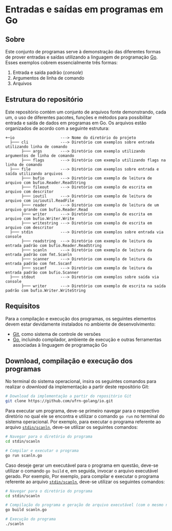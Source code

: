 # Entradas e saídas em programas em Go

## Sobre

Este conjunto de programas serve à demonstração das diferentes formas de prover entradas e saídas utilizando a linguagem de programação [Go](https://go.dev). Esses exemplos cobrem essencialmente três formas:

1. Entrada e saída padrão (*console*)
2. Argumentos de linha de comando
3. Arquivos

## Estrutura do repositório

Este repositório contém um conjunto de arquivos fonte demonstrando, cada um, o uso de diferentes pacotes, funções e métodos para possibilitar entrada e saída de dados em programas em Go. Os arquivos estão organizados de acordo com a seguinte estrutura:

```
+─io                    ---> Nome do diretório do projeto
  ├─── cli              ---> Diretório com exemplos sobre entrada utilizando linha de comando
       ├─── args        ---> Diretório com exemplo utilizando argumentos de linha de comando
       ├─── flags       ---> Diretório com exemplo utilizando flags na linha de comando
  ├─── file             ---> Diretório com exemplos sobre entrada e saída utilizando arquivos
       ├─── bufio       ---> Diretório com exemplo de leitura de arquivo com bufio.Reader.ReadString
       ├─── fileout     ---> Diretório com exemplo de escrita em arquivo com descritor
       ├─── ioutil      ---> Diretório com exemplo de leitura de arquivo com io/ioutil.ReadFile
       ├─── reader      ---> Diretório com exemplo de leitura de um arquivo grande com bufio.Reader.Read
       ├─── writer      ---> Diretório com exemplo de escrita em arquivo com bufio.Writer.Write
       ├─── writestring ---> Diretório com exemplo de escrita em arquivo com descritor
  ├─── stdin            ---> Diretório com exemplos sobre entrada via console
       ├─── readstring  ---> Diretório com exemplo de leitura da entrada padrão com bufio.Reader.ReadString
       ├─── scanln      ---> Diretório com exemplo de leitura da entrada padrão com fmt.Scanln
       ├─── scanner     ---> Diretório com exemplo de leitura da entrada padrão com fmt.Sscanf
       ├─── sscanf      ---> Diretório com exemplo de leitura da entrada padrão com bufio.Scanner
  ├─── stdout           ---> Diretório com exemplos sobre saída via console
       ├─── writer      ---> Diretório com exemplo de escrita na saída padrão com bufio.Writer.WriteString
```

## Requisitos

Para a compilação e execução dos programas, os seguintes elementos devem estar devidamente instalados no ambiente de desenvolvimento:

- [Git](https://git-scm.com), como sistema de controle de versões
- [Go](https://go.dev), incluindo compilador, ambiente de execução e outras ferramentas associadas à linguagem de programação Go

## Download, compilação e execução dos programas

No terminal do sistema operacional, insira os seguintes comandos para realizar o *download* da implementação a partir deste repositório Git:

```bash
# Download da implementação a partir do repositório Git
git clone https://github.com/ufrn-golang/io.git
```

Para executar um programa, deve-se primeiro navegar para o respectivo diretório no qual ele se encontra e utilizar o comando `go run` no terminal do sistema operacional. Por exemplo, para executar o programa referente ao arquivo [`stdin/scanln`](https://github.com/ufrn-golang/io/tree/master/stdin/scanln/scanln.go), deve-se utilizar os seguintes comandos:

```bash
# Navegar para o diretório do programa
cd stdin/scanln

# Compilar e executar o programa
go run scanln.go
```

Caso deseje gerar um executável para o programa em questão, deve-se utilizar o comando `go build` e, em seguida, invocar o arquivo executável gerado. Por exemplo, Por exemplo, para compilar e executar o programa referente ao arquivo [`stdin/scanln`](https://github.com/ufrn-golang/io/tree/master/stdin/scanln/scanln.go), deve-se utilizar os seguintes comandos:

```bash
# Navegar para o diretório do programa
cd stdin/scanln

# Compilação do programa e geração de arquivo executável (com o mesmo nome do arquivo fonte)
go build scanln.go

# Execução do programa
./scanln
```
